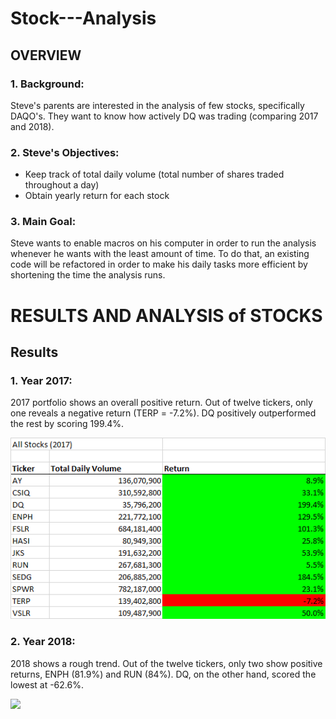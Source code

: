 # Stock---Analysis
## OVERVIEW
### 1. Background: 
Steve's parents are interested in the analysis of few stocks, specifically DAQO's. They want to know how actively DQ was trading (comparing 2017 and 2018).    
  
### 2. Steve's Objectives:
- Keep track of total daily volume (total number of shares traded throughout a day)
- Obtain yearly return for each stock
 
### 3. Main Goal:
Steve wants to enable macros on his computer in order to run the analysis whenever he wants with the least amount of time.  To do that, an existing code will be refactored in order to make his daily tasks more efficient by shortening the time the analysis runs.

# RESULTS AND ANALYSIS of STOCKS
## Results
### 1. Year 2017:
2017 portfolio shows an overall positive return. Out of twelve tickers, only one reveals a negative return (TERP = -7.2%).  DQ positively outperformed the rest by scoring 199.4%.

![](VBA_Challenge_AllStocks2017.png)

### 2. Year 2018:
2018 shows a rough trend. Out of the twelve tickers, only two show positive returns, ENPH (81.9%) and RUN (84%).  DQ, on the other hand, scored the lowest at -62.6%.

![](VBA_Challenge_AllStocks2018.png)




